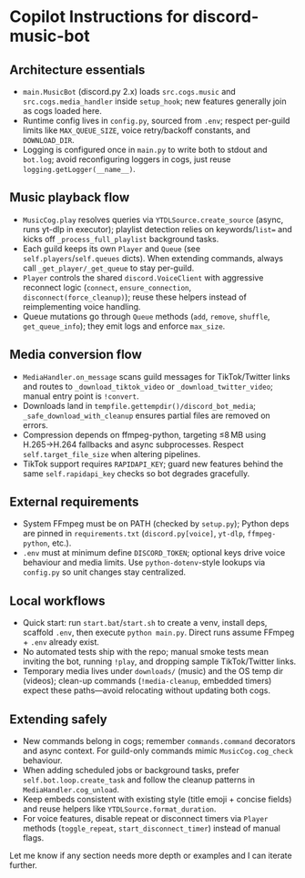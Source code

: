 # Copilot Instructions for discord-music-bot

## Architecture essentials
- `main.MusicBot` (discord.py 2.x) loads `src.cogs.music` and `src.cogs.media_handler` inside `setup_hook`; new features generally join as cogs loaded here.
- Runtime config lives in `config.py`, sourced from `.env`; respect per-guild limits like `MAX_QUEUE_SIZE`, voice retry/backoff constants, and `DOWNLOAD_DIR`.
- Logging is configured once in `main.py` to write both to stdout and `bot.log`; avoid reconfiguring loggers in cogs, just reuse `logging.getLogger(__name__)`.

## Music playback flow
- `MusicCog.play` resolves queries via `YTDLSource.create_source` (async, runs yt-dlp in executor); playlist detection relies on keywords/`list=` and kicks off `_process_full_playlist` background tasks.
- Each guild keeps its own `Player` and `Queue` (see `self.players`/`self.queues` dicts). When extending commands, always call `_get_player/_get_queue` to stay per-guild.
- `Player` controls the shared `discord.VoiceClient` with aggressive reconnect logic (`connect`, `ensure_connection`, `disconnect(force_cleanup)`); reuse these helpers instead of reimplementing voice handling.
- Queue mutations go through `Queue` methods (`add`, `remove`, `shuffle`, `get_queue_info`); they emit logs and enforce `max_size`.

## Media conversion flow
- `MediaHandler.on_message` scans guild messages for TikTok/Twitter links and routes to `_download_tiktok_video` or `_download_twitter_video`; manual entry point is `!convert`.
- Downloads land in `tempfile.gettempdir()/discord_bot_media`; `_safe_download_with_cleanup` ensures partial files are removed on errors.
- Compression depends on ffmpeg-python, targeting ≤8 MB using H.265→H.264 fallbacks and async subprocesses. Respect `self.target_file_size` when altering pipelines.
- TikTok support requires `RAPIDAPI_KEY`; guard new features behind the same `self.rapidapi_key` checks so bot degrades gracefully.

## External requirements
- System FFmpeg must be on PATH (checked by `setup.py`); Python deps are pinned in `requirements.txt` (`discord.py[voice]`, `yt-dlp`, `ffmpeg-python`, etc.).
- `.env` must at minimum define `DISCORD_TOKEN`; optional keys drive voice behaviour and media limits. Use `python-dotenv`-style lookups via `config.py` so unit changes stay centralized.

## Local workflows
- Quick start: run `start.bat`/`start.sh` to create a venv, install deps, scaffold `.env`, then execute `python main.py`. Direct runs assume FFmpeg + `.env` already exist.
- No automated tests ship with the repo; manual smoke tests mean inviting the bot, running `!play`, and dropping sample TikTok/Twitter links.
- Temporary media lives under `downloads/` (music) and the OS temp dir (videos); clean-up commands (`!media-cleanup`, embedded timers) expect these paths—avoid relocating without updating both cogs.

## Extending safely
- New commands belong in cogs; remember `commands.command` decorators and async context. For guild-only commands mimic `MusicCog.cog_check` behaviour.
- When adding scheduled jobs or background tasks, prefer `self.bot.loop.create_task` and follow the cleanup patterns in `MediaHandler.cog_unload`.
- Keep embeds consistent with existing style (title emoji + concise fields) and reuse helpers like `YTDLSource.format_duration`.
- For voice features, disable repeat or disconnect timers via `Player` methods (`toggle_repeat`, `start_disconnect_timer`) instead of manual flags.

Let me know if any section needs more depth or examples and I can iterate further.
